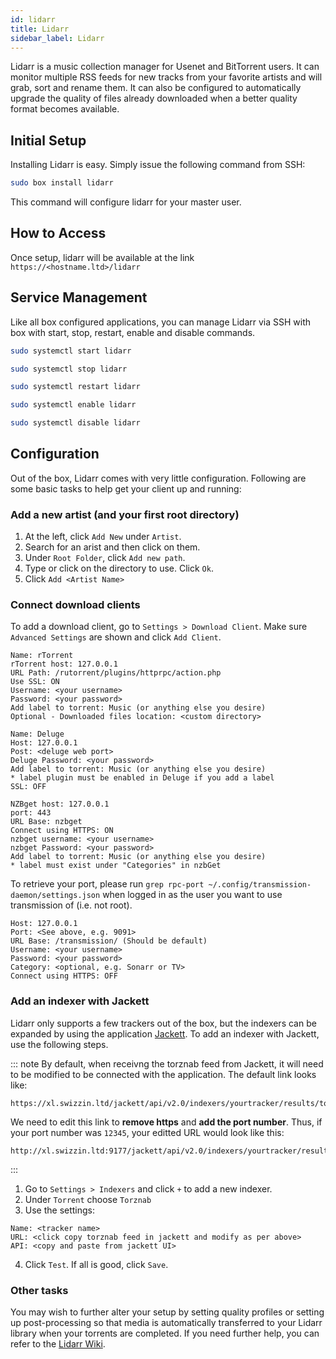 ```yaml
---
id: lidarr
title: Lidarr
sidebar_label: Lidarr
---
```


Lidarr is a music collection manager for Usenet and BitTorrent users. It can monitor multiple RSS feeds for new tracks from your favorite artists and will grab, sort and rename them. It can also be configured to automatically upgrade the quality of files already downloaded when a better quality format becomes available.

## Initial Setup

Installing Lidarr is easy. Simply issue the following command from SSH:

```bash main
sudo box install lidarr
```

This command will configure lidarr for your master user.

## How to Access

Once setup, lidarr will be available at the link `https://<hostname.ltd>/lidarr`


## Service Management

Like all box configured applications, you can manage Lidarr via SSH with box with start, stop, restart, enable and disable commands.

<!--DOCUSAURUS_CODE_TABS-->
<!--Start-->
```bash
sudo systemctl start lidarr
```
<!--Stop-->
```bash
sudo systemctl stop lidarr
```
<!--Restart-->
```bash
sudo systemctl restart lidarr
```
<!--Enable-->
```bash
sudo systemctl enable lidarr
```
<!--Disable-->
```bash
sudo systemctl disable lidarr
```
<!--END_DOCUSAURUS_CODE_TABS-->

## Configuration

Out of the box, Lidarr comes with very little configuration. Following are some basic tasks to help get your client up and running:

### Add a new artist (and your first root directory)

1. At the left, click `Add New` under `Artist`.
2. Search for an arist and then click on them.
3. Under `Root Folder`, click `Add new path`.
4. Type or click on the directory to use. Click `Ok`.
5. Click `Add <Artist Name>`

### Connect download clients
To add a download client, go to `Settings > Download Client`. Make sure `Advanced Settings` are shown and click `Add Client`.

<!--DOCUSAURUS_CODE_TABS-->
<!--rTorrent-->
```plaintext
Name: rTorrent
rTorrent host: 127.0.0.1
URL Path: /rutorrent/plugins/httprpc/action.php
Use SSL: ON
Username: <your username>
Password: <your password>
Add label to torrent: Music (or anything else you desire)
Optional - Downloaded files location: <custom directory>
```

<!--Deluge (via Web)-->
```plaintext
Name: Deluge
Host: 127.0.0.1
Post: <deluge web port>
Deluge Password: <your password>
Add label to torrent: Music (or anything else you desire)
* label plugin must be enabled in Deluge if you add a label
SSL: OFF
```

<!--nzbGet-->
```plaintext
NZBget host: 127.0.0.1
port: 443
URL Base: nzbget
Connect using HTTPS: ON
nzbget username: <your username>
nzbget Password: <your password>
Add label to torrent: Music (or anything else you desire)
* label must exist under "Categories" in nzbGet
```

<!--Transmission-->
To retrieve your port, please run `grep rpc-port ~/.config/transmission-daemon/settings.json` when logged in as the user you want to use transmission of (i.e. not root).
```plaintext
Host: 127.0.0.1
Port: <See above, e.g. 9091>
URL Base: /transmission/ (Should be default)
Username: <your username>
Password: <your password>
Category: <optional, e.g. Sonarr or TV>
Connect using HTTPS: OFF
```
<!--END_DOCUSAURUS_CODE_TABS-->

### Add an indexer with Jackett
Lidarr only supports a few trackers out of the box, but the indexers can be expanded by using the application [Jackett](jackett.md). To add an indexer with Jackett, use the following steps.

::: note
By default, when receivng the torznab feed from Jackett, it will need to be modified to be connected with the application. The default link looks like:

```plaintext
https://xl.swizzin.ltd/jackett/api/v2.0/indexers/yourtracker/results/torznab/
```

We need to edit this link to **remove https** and **add the port number**. Thus, if your port number was `12345`, your editted URL would look like this:

```plaintext
http://xl.swizzin.ltd:9177/jackett/api/v2.0/indexers/yourtracker/results/torznab/
```
:::

1. Go to `Settings > Indexers` and click `+` to add a new indexer.
2. Under `Torrent` choose `Torznab`
3. Use the settings:
```plaintext main
Name: <tracker name>
URL: <click copy torznab feed in jackett and modify as per above>
API: <copy and paste from jackett UI>
```
4. Click `Test`. If all is good, click `Save`.

### Other tasks

You may wish to further alter your setup by setting quality profiles or setting up post-processing so that media is automatically transferred to your Lidarr library when your torrents are completed. If you need further help, you can refer to the [Lidarr Wiki](https://github.com/lidarr/Lidarr/wiki).
